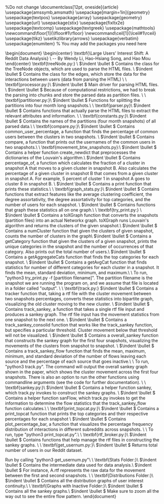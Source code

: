 %Do not change 
\documentclass[12pt, oneside]{article}
\usepackage{amssymb,amsmath}
\usepackage[margin=1in]{geometry}
\usepackage{textpos}
\usepackage{array}
\usepackage{geometry}
\usepackage{url}
\usepackage{stix}
\usepackage{fixltx2e}
\usepackage{textcomp}
\usepackage{textgreek}
\usepackage{mathtools}
\newcommand\floor[1]{\lfloor#1\rfloor}
\newcommand\ceil[1]{\lceil#1\rceil}
\usepackage{tikz}
\usetikzlibrary{arrows}
\usepackage{verbatim}
\usepackage{enumitem}
% You may add the packages you need here



\begin{document}
\begin{center}
\textbf{\Large Users' Interest Shift: A Reddit Data Analysis} \\
-- By Wendy Li, Hao-Hsiang Song, and Hao Mou
\end{center} 
\textbf{treeNode.py:} \\
$\indent \bullet           $   Contains the class for the TreeNode objects, which are used to parse the HTML files. \\
$\indent \bullet           $   Contains the class for the edges, which store the data for the interactions between users (data from parsing the HTML) \\
\\
\textbf{processor.py:}\\
$\indent \bullet           $   Main driver for parsing HTML files. \\
$\indent \bullet           $   Because of computational restrictions, we had to break the parsing into chunks and store the parsed data as partition files. \\
\\
\textbf{partitioner.py:}\\
$\indent \bullet           $   Functions for splitting the partitions into four month long snapshots.\\
\\
\textbf{parser.py}\\
$\indent \bullet           $   Contains functions that actually parse the HTML files to extract the relevant attributes and information. \\
\\
\textbf{constants.py:}\\
$\indent \bullet           $   Contains the names of the partitions (four month snapshots) of all parsed data.\\
\\
\textbf{compare.py:}\\
$\indent \bullet           $   Contains common\_user\_percentage, a function that finds the percentage of common users between the clusters in two snapshots.
\\
$\indent \bullet           $   Contains compare, a function that prints out the usernames of the common users in two snapshots.\\
\\
\textbf{movement\_btw\_snapshots.py}:\\
$\indent \bullet           $   Contains a helper function create\_newdict that preprocesses the dictionaries of the Louvain's algorithm.\\
$\indent \bullet           $   Contains percentage\_of, a function which calculates the fraction of a cluster in snapshot A that moves to a given cluster in snapshot B. Also calculates the percentage of a given cluster in snapshot B that comes from a given cluster in snapshot A. For example, 5 percent of cluster 1 in snapshot A goes to cluster 8 in snapshot B. \\
$\indent \bullet           $   Contains a print function that prints these statistics.\\
\\
\textbf{graph\_stats.py:}\\
$\indent \bullet           $   Contains functions that extract features like the average clustering coefficient, the degree assortativity, the degree assortativity for top categories, and the number of users for each snapshot. \\
$\indent \bullet           $   Contains functions that graph these statistics all on one graph.\\
\\
\textbf{try\_print.py:} \\
$\indent \bullet           $   Contains a toXGraph function that converts the snapshots (partition files) into an actual Networkx graph. toXGraph runs Louvain's algorithm and returns the clusters of the given snapshot.\\
$\indent \bullet           $   Contains a numCluster function that given the clusters of  given snapshot, counts the number of clusters in the graph\\
$\indent \bullet           $   Contains a getCategory function that given the clusters of a given snapshot, prints the unique categories in the snapshot and the number of occurrences of that category. Also prints out the total number of users.\\
$\indent \bullet           $   Contains a getAggregateCats function that finds the top categories for each snapshot.
\\
$\indent \bullet           $   Contains a getAvgCat function that finds statistics for number of different categories for each cluster in a snapshot. It finds the mean, standard deviation, minimum, and maximum.\\ \\
To run, "python3 try\_print.py -f [partition filename]". The partition filename is the snapshot we are running the program on, and we assume that file is located in a folder called "output".
\\
\\
\textbf{track.py:}
$\indent \bullet           $   Contains a tracker function that, taking a rtf file with the cluster movement between two snapshots percentages, converts these statistics into  bipartite graph, visualizing the old cluster moving to the new cluster. \\
$\indent \bullet           $   Contains track\_sankey, a function that takes a single rtf file input and produces a sankey graph. The rtf file input has the movement statistics from one snapshot to the next one. \\
$\indent \bullet           $   Contains a track\_sankey\_consolid function that works like the track\_sankey function, but specifies a particular threshold. Cluster movement below that threshold will not be visualized. \\
$\indent \bullet           $   Contains a overall\_sankey function that constructs the sankey graph for the first four snapshots, visualizing the movements of the clusters from snapshot to snapshot. \\
$\indent \bullet           $   Contains a track\_sankey\_flow function that finds the mean, maximum, minimum, and standard deviation of the number of flows leaving each source and the percentage of each source that goes inactive.\\
\\
To run, "python3 track.py". The command will output the overall sankey graph shown in the paper, which shows the cluster movement across the first four snapshots. There is also an option to run the other functions using commandline arguments (see the code for further documentation). \\
\\
\textbf{sankey.py:}\\
$\indent \bullet           $   Contains a helper function sankey, which track.py invokes to construct the sankey graphs. \\
$\indent \bullet           $   Contains a helper function sanFlow, which track.py invokes to get the information to determine the flow statistics that the track\_sankey\_flow function calculates.\\
\\
\textbf{print\_topcat.py:}\\
$\indent \bullet           $   Contains a print\_topcat function that prints the top categories and their respective percentages for each snapshot \\
$\indent \bullet           $   Contains plot\_percentage\_bar, a function that visualizes the percentage frequency distribution of  interactions in different subreddits across snapshots. \\
\\
To run, type "python3 print\_topcat.py".\\
\\
\textbf{rtf\_broker.py:}\\
$\indent \bullet           $   Contains functions that help manage the rtf files in constructing the sankey graphs. \\
\\
\textbf{get\_usernum.py:}\\
$\indent \bullet           $   Returns total number of users in our Reddit dataset.

Run by calling "python3 get\_usernum.py"\\
\\
\textbf{Stats Folder:}\\
$\indent \bullet           $   Contains the intermediate data used for data analysis.\\
$\indent \bullet           $   For instance, A.rtf represents the raw data for the movement between the first and second snapshots.
\\
\\
\textbf{Distributions Folder:}\\
$\indent \bullet           $   Contains all the distribution graphs of user interest continuity.\\
\\
\textbf{Graphs with Inactive Folder:}\\
$\indent \bullet           $   Contains all the sankey graphs.\\
$\indent \bullet           $   Make sure to zoom all the way out to see the entire flow pattern.
\end{document}


